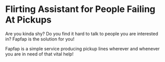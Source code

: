 # Flirting Assistant for People Failing At Pickups

Are you kinda shy?
Do you find it hard to talk to people you are interested in?
Fapfap is the solution for you!

Fapfap is a simple service producing pickup lines wherever and whenever you are in need of that vital help!
